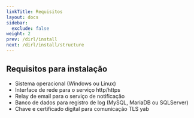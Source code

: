 ```yaml
---
linkTitle: Requisitos
layout: docs
sidebar:
  exclude: false
weight: 2
prev: /dirl/install
next: /dirl/install/structure
---
```

## Requisitos para instalação

- Sistema operacional (Windows ou Linux)
- Interface de rede para o serviço http/https
- Relay de email para o serviço de notificação
- Banco de dados para registro de log (MySQL, MariaDB ou SQLServer)
- Chave e certificado digital para comunicação TLS yab
